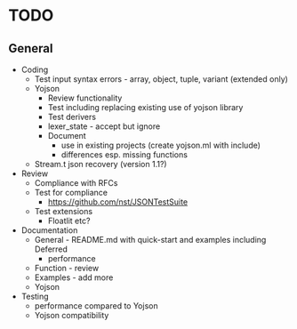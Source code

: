 # TODO
## General
* Coding
  * Test input syntax errors - array, object, tuple, variant (extended only)
  * Yojson
    * Review functionality
    * Test including replacing existing use of yojson library
    * Test derivers
    * lexer_state - accept but ignore
    * Document
      * use in existing projects (create yojson.ml with include)
      * differences esp. missing functions
  * Stream.t json recovery (version 1.1?)
* Review
  * Compliance with RFCs
  * Test for compliance
    * https://github.com/nst/JSONTestSuite
  * Test extensions
    * Floatlit etc?
* Documentation
  * General - README.md with quick-start and examples including Deferred
    * performance
  * Function - review
  * Examples - add more
  * Yojson
* Testing
  * performance compared to Yojson
  * Yojson compatibility
